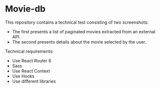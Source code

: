 # Movie-db

This repository contains a technical test consisting of two screenshots:
- The first presents a list of paginated movies extracted from an external API.
- The second presents details about the movie selected by the user.

Technical requirements:
- Use React Router 6
- Sass
- Use React Context
- Use Hooks
- Use different libraries 



